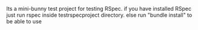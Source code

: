 Its a mini-bunny test project for testing RSpec.
if you have installed RSpec just run rspec inside testrspecproject directory.
    else run "bundle install" to be able to use
